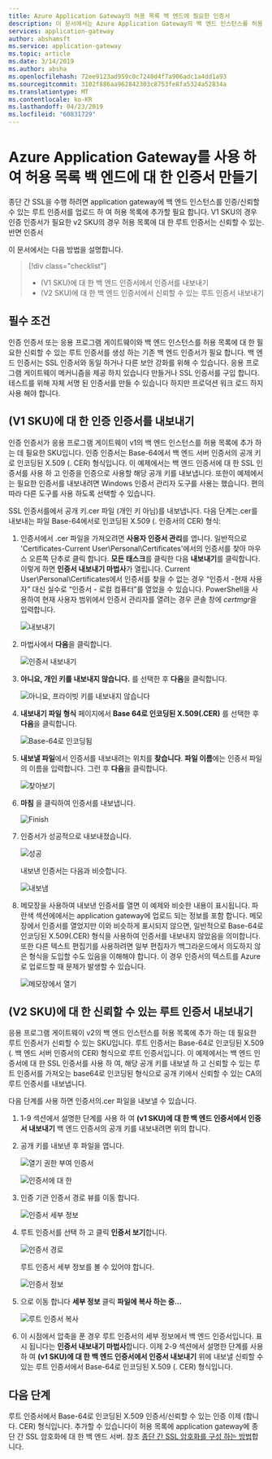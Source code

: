 ```yaml
---
title: Azure Application Gateway의 허용 목록 백 엔드에 필요한 인증서
description: 이 문서에서는 Azure Application Gateway의 백 엔드 인스턴스를 허용 목록에 필요한 인증 인증서를 신뢰할 수 있는 루트 인증서는 SSL 인증서를 변환할 수 하는 방법의 예제를 제공 합니다.
services: application-gateway
author: abshamsft
ms.service: application-gateway
ms.topic: article
ms.date: 3/14/2019
ms.author: absha
ms.openlocfilehash: 72ee9123ad959c0c7240d4f7a906adc1a4dd1a93
ms.sourcegitcommit: 3102f886aa962842303c8753fe8fa5324a52834a
ms.translationtype: MT
ms.contentlocale: ko-KR
ms.lasthandoff: 04/23/2019
ms.locfileid: "60831729"
---
```

# <a name="create-certificates-for-whitelisting-backend-with-azure-application-gateway"></a>Azure Application Gateway를 사용 하 여 허용 목록 백 엔드에 대 한 인증서 만들기

종단 간 SSL을 수행 하려면 application gateway에 백 엔드 인스턴스를 인증/신뢰할 수 있는 루트 인증서를 업로드 하 여 허용 목록에 추가할 필요 합니다. V1 SKU의 경우 인증 인증서가 필요한 v2 SKU의 경우 허용 목록에 대 한 루트 인증서는 신뢰할 수 있는. 반면 인증서

이 문서에서는 다음 방법을 설명합니다.

> [!div class="checklist"]
>
> - (V1 SKU)에 대 한 백 엔드 인증서에서 인증서를 내보내기
> - (V2 SKU)에 대 한 백 엔드 인증서에서 신뢰할 수 있는 루트 인증서 내보내기

## <a name="prerequisites"></a>필수 조건

인증 인증서 또는 응용 프로그램 게이트웨이와 백 엔드 인스턴스를 허용 목록에 대 한 필요한 신뢰할 수 있는 루트 인증서를 생성 하는 기존 백 엔드 인증서가 필요 합니다. 백 엔드 인증서는 SSL 인증서와 동일 하거나 다른 보안 강화를 위해 수 있습니다. 응용 프로그램 게이트웨이 메커니즘을 제공 하지 있습니다 만들거나 SSL 인증서를 구입 합니다. 테스트를 위해 자체 서명 된 인증서를 만들 수 있습니다 하지만 프로덕션 워크 로드 하지 사용 해야 합니다. 

## <a name="export-authentication-certificate-for-v1-sku"></a>(V1 SKU)에 대 한 인증 인증서를 내보내기

인증 인증서가 응용 프로그램 게이트웨이 v1의 백 엔드 인스턴스를 허용 목록에 추가 하는 데 필요한 SKU입니다. 인증 인증서는 Base-64에서 백 엔드 서버 인증서의 공개 키로 인코딩된 X.509 (. CER) 형식입니다. 이 예제에서는 백 엔드 인증서에 대 한 SSL 인증서를 사용 하 고 인증을 인증으로 사용할 해당 공개 키를 내보냅니다. 또한이 예제에서는 필요한 인증서를 내보내려면 Windows 인증서 관리자 도구를 사용는 했습니다. 편의 따라 다른 도구를 사용 하도록 선택할 수 있습니다.

SSL 인증서를에서 공개 키.cer 파일 (개인 키 아님)를 내보냅니다. 다음 단계는.cer를 내보내는 파일 Base-64에서로 인코딩된 X.509 (. 인증서의 CER) 형식:

1. 인증서에서 .cer 파일을 가져오려면 **사용자 인증서 관리**를 엽니다. 일반적으로 'Certificates-Current User\Personal\Certificates'에서의 인증서를 찾아 마우스 오른쪽 단추로 클릭 합니다. **모든 태스크**를 클릭한 다음 **내보내기**를 클릭합니다. 이렇게 하면 **인증서 내보내기 마법사**가 열립니다. Current User\Personal\Certificates에서 인증서를 찾을 수 없는 경우 “인증서 -현재 사용자” 대신 실수로 “인증서 - 로컬 컴퓨터”를 열었을 수 있습니다. PowerShell을 사용하여 현재 사용자 범위에서 인증서 관리자를 열려는 경우 콘솔 창에 *certmgr*을 입력합니다.

   ![내보내기](./media/certificates-for-backend-authentication/export.png)

2. 마법사에서 **다음**을 클릭합니다.

   ![인증서 내보내기](./media/certificates-for-backend-authentication/exportwizard.png)

3. **아니요, 개인 키를 내보내지 않습니다.** 를 선택한 후 **다음**을 클릭합니다.

   ![아니요, 프라이빗 키를 내보내지 않습니다](./media/certificates-for-backend-authentication/notprivatekey.png)

4. **내보내기 파일 형식** 페이지에서 **Base 64로 인코딩된 X.509(.CER)** 를 선택한 후 **다음**을 클릭합니다.

   ![Base-64로 인코딩됨](./media/certificates-for-backend-authentication/base64.png)

5. **내보낼 파일**에서 인증서를 내보내려는 위치를 **찾습니다**. **파일 이름**에는 인증서 파일의 이름을 입력합니다. 그런 후 **다음**을 클릭합니다.

   ![찾아보기](./media/certificates-for-backend-authentication/browse.png)

6. **마침** 을 클릭하여 인증서를 내보냅니다.

   ![Finish](./media/certificates-for-backend-authentication/finish.png)

7. 인증서가 성공적으로 내보내졌습니다.

   ![성공](./media/certificates-for-backend-authentication/success.png)

   내보낸 인증서는 다음과 비슷합니다.

   ![내보냄](./media/certificates-for-backend-authentication/exported.png)

8. 메모장을 사용하여 내보낸 인증서를 열면 이 예제와 비슷한 내용이 표시됩니다. 파란색 섹션에에서는 application gateway에 업로드 되는 정보를 포함 합니다. 메모장에서 인증서를 열었지만 이와 비슷하게 표시되지 않으면, 일반적으로 Base-64로 인코딩된 X.509(.CER) 형식을 사용하여 인증서를 내보내지 않았음을 의미합니다. 또한 다른 텍스트 편집기를 사용하려면 일부 편집자가 백그라운드에서 의도하지 않은 형식을 도입할 수도 있음을 이해해야 합니다. 이 경우 인증서의 텍스트를 Azure로 업로드할 때 문제가 발생할 수 있습니다.

   ![메모장에서 열기](./media/certificates-for-backend-authentication/format.png)

## <a name="export-trusted-root-certificate-for-v2-sku"></a>(V2 SKU)에 대 한 신뢰할 수 있는 루트 인증서 내보내기

응용 프로그램 게이트웨이 v2의 백 엔드 인스턴스를 허용 목록에 추가 하는 데 필요한 루트 인증서가 신뢰할 수 있는 SKU입니다. 루트 인증서는 Base-64로 인코딩된 X.509 (. 백 엔드 서버 인증서의 CER) 형식으로 루트 인증서입니다. 이 예제에서는 백 엔드 인증서에 대 한 SSL 인증서를 사용 하 여, 해당 공개 키를 내보낼 하 고 신뢰할 수 있는 루트 인증서를 가져오는 base64로 인코딩된 형식으로 공개 키에서 신뢰할 수 있는 CA의 루트 인증서를 내보냅니다. 

다음 단계를 사용 하면 인증서의.cer 파일을 내보낼 수 있습니다.

1. 1-9 섹션에서 설명한 단계를 사용 하 여 **(v1 SKU)에 대 한 백 엔드 인증서에서 인증서 내보내기** 백 엔드 인증서의 공개 키를 내보내려면 위의 합니다.

2. 공개 키를 내보낸 후 파일을 엽니다.

   ![열기 권한 부여 인증서](./media/certificates-for-backend-authentication/openAuthcert.png)

   ![인증서에 대 한](./media/certificates-for-backend-authentication/general.png)

3. 인증 기관 인증서 경로 뷰를 이동 합니다.

   ![인증서 세부 정보](./media/certificates-for-backend-authentication/certdetails.png)

4. 루트 인증서를 선택 하 고 클릭 **인증서 보기**합니다.

   ![인증서 경로](./media/certificates-for-backend-authentication/rootcert.png)

   루트 인증서 세부 정보를 볼 수 있어야 합니다.

   ![인증서 정보](./media/certificates-for-backend-authentication/rootcertdetails.png)

5. 으로 이동 합니다 **세부 정보** 클릭 **파일에 복사 하는 중...**

   ![루트 인증서 복사](./media/certificates-for-backend-authentication/rootcertcopytofile.png)

6. 이 시점에서 압축을 푼 경우 루트 인증서의 세부 정보에서 백 엔드 인증서입니다. 표시 됩니다는 **인증서 내보내기 마법사**합니다. 이제 2-9 섹션에서 설명한 단계를 사용 하 여 **(v1 SKU)에 대 한 백 엔드 인증서에서 인증서 내보내기** 위에 내보낼 신뢰할 수 있는 루트 인증서에서 Base-64로 인코딩된 X.509 (. CER) 형식입니다.

## <a name="next-steps"></a>다음 단계

루트 인증서에서 Base-64로 인코딩된 X.509 인증서/신뢰할 수 있는 인증 이제 (합니다. CER) 형식입니다. 추가할 수 있습니다이 허용 목록에 application gateway에 종단 간 SSL 암호화에 대 한 백 엔드 서버. 참조 [종단 간 SSL 암호화를 구성 하는 방법](https://docs.microsoft.com/azure/application-gateway/application-gateway-end-to-end-ssl-powershell)합니다.